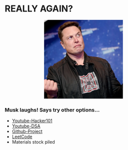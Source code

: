 # REALLY AGAIN?

<p align="center">
<img src="2363.png" width='50%'>
</p>

### Musk laughs! Says try other options...


+ [Youtube-Hacker101](https://youtube.com/playlist?list=PLxhvVyxYRviZd1oEA9nmnilY3PhVrt4nj)
+ [Youtube-DSA](https://youtube.com/playlist?list=PLDN4rrl48XKpZkf03iYFl-O29szjTrs_O)    
+ [Github-Project](https://github.com/aryanchandrakar)        
+ [LeetCode](https://leetcode.com/)        
+ Materials stock piled
